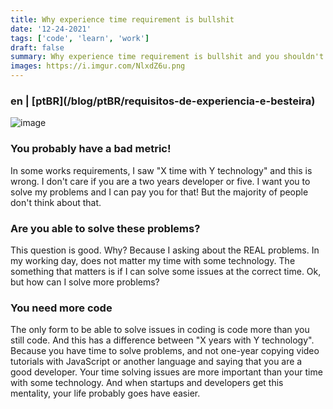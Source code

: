```yaml
---
title: Why experience time requirement is bullshit
date: '12-24-2021'
tags: ['code', 'learn', 'work']
draft: false
summary: Why experience time requirement is bullshit and you shouldn't care about that
images: https://i.imgur.com/NlxdZ6u.png
---
```


<h3>en | [ptBR](/blog/ptBR/requisitos-de-experiencia-e-besteira)</h3>

![image](https://i.imgur.com/NlxdZ6u.png)

### You probably have a bad metric!

In some works requirements, I saw "X time with Y technology" and this is wrong. I don't care if you are a two years developer or five. I want you to solve my problems and I can pay you for that! But the majority of people don't think about that.

### Are you able to solve these problems?

This question is good. Why? Because I asking about the REAL problems. In my working day, does not matter my time with some technology. The something that matters is if I can solve some issues at the correct time. Ok, but how can I solve more problems?

### You need more code

The only form to be able to solve issues in coding is code more than you still code. And this has a difference between "X years with Y technology". Because you have time to solve problems, and not one-year copying video tutorials with JavaScript or another language and saying that you are a good developer. Your time solving issues are more important than your time with some technology. And when startups and developers get this mentality, your life probably goes have easier.
